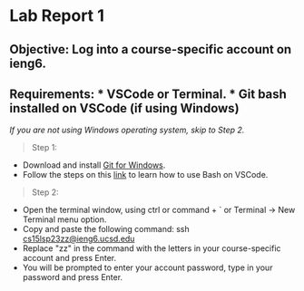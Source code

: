 # Lab Report 1

## Objective: Log into a course-specific account on ieng6.

## Requirements: * VSCode or Terminal. * Git bash installed on VSCode (if using Windows)

*If you are not using Windows operating system, skip to Step 2.*
> Step 1:
  * Download and install [Git for Windows](https://gitforwindows.org).
  * Follow the steps on this [link](https://stackoverflow.com/questions/42606837/how-do-i-use-bash-on-windows-from-the-visual-studio-code-integrated-terminal/50527994#50527994) to learn how to use Bash on VSCode.

> Step 2:
  * Open the terminal window, using ctrl or command + ` or Terminal -> New Terminal menu option.
  * Copy and paste the following command: ssh cs15lsp23zz@ieng6.ucsd.edu
  * Replace "zz" in the command with the letters in your course-specific account and press Enter.
  * You will be prompted to enter your account password, type in your password and press Enter.




